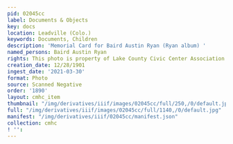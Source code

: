 ```yaml
---
pid: 02045cc
label: Documents & Objects
key: docs
location: Leadville (Colo.)
keywords: Documents, Children
description: 'Memorial Card for Baird Austin Ryan (Ryan album) '
named_persons: Baird Austin Ryan
rights: This photo is property of Lake County Civic Center Association.
creation_date: 12/28/1901
ingest_date: '2021-03-30'
format: Photo
source: Scanned Negative
order: '1890'
layout: cmhc_item
thumbnail: "/img/derivatives/iiif/images/02045cc/full/250,/0/default.jpg"
full: "/img/derivatives/iiif/images/02045cc/full/1140,/0/default.jpg"
manifest: "/img/derivatives/iiif/02045cc/manifest.json"
collection: cmhc
! '': 
---
```

